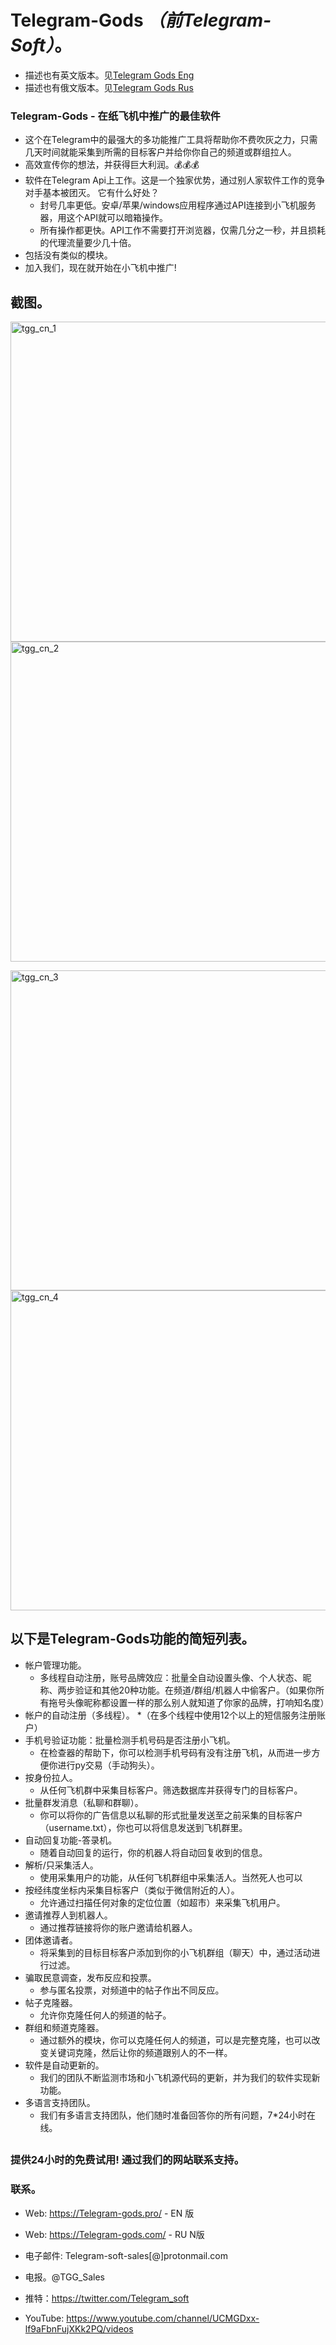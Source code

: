 # Telegram-Gods *（前Telegram-Soft）*。
 
* 描述也有英文版本。见[Telegram Gods Eng](https://github.com/Telegram-gods/Telegram-Gods)
 * 描述也有俄文版本。见[Telegram Gods Rus](https://github.com/Telegram-gods/Telegram-Gods-RU)


### Telegram-Gods - 在纸飞机中推广的最佳软件
- 这个在Telegram中的最强大的多功能推广工具将帮助你不费吹灰之力，只需几天时间就能采集到所需的目标客户并给你你自己的频道或群组拉人。
- 高效宣传你的想法，并获得巨大利润。💰💰💰
- 软件在Telegram Api上工作。这是一个独家优势，通过别人家软件工作的竞争对手基本被团灭。
它有什么好处？
  * 封号几率更低。安卓/苹果/windows应用程序通过API连接到小飞机服务器，用这个API就可以暗箱操作。
  * 所有操作都更快。API工作不需要打开浏览器，仅需几分之一秒，并且损耗的代理流量要少几十倍。
- 包括没有类似的模块。
- 加入我们，现在就开始在小飞机中推广!


## 截图。

<img width="512" alt="tgg_cn_1" src="https://user-images.githubusercontent.com/94137664/184330313-daa04e1d-f46b-4742-a988-8fa8dcb0022b.png">   <img width="512" alt="tgg_cn_2" src="https://user-images.githubusercontent.com/94137664/184330303-f1be3a64-890c-490b-a7b9-fb48440e2eba.png">

<img width="512" alt="tgg_cn_3" src="https://user-images.githubusercontent.com/94137664/184330287-9072a8ce-90df-4791-aa9b-5b64bf033ddb.png">   <img width="512" alt="tgg_cn_4" src="https://user-images.githubusercontent.com/94137664/184330264-2da14ef9-c01c-4595-8928-c8a519c0ac26.png">




## 以下是Telegram-Gods功能的简短列表。

- 帐户管理功能。
   * 多线程自动注册，账号品牌效应：批量全自动设置头像、个人状态、昵称、两步验证和其他20种功能。在频道/群组/机器人中偷客户。（如果你所有拖号头像昵称都设置一样的那么别人就知道了你家的品牌，打响知名度）
- 帐户的自动注册（多线程）。
   *（在多个线程中使用12个以上的短信服务注册账户）
- 手机号验证功能：批量检测手机号码是否注册小飞机。
   * 在检查器的帮助下，你可以检测手机号码有没有注册飞机，从而进一步方便你进行py交易（手动狗头）。
- 按身份拉人。
   * 从任何飞机群中采集目标客户。筛选数据库并获得专门的目标客户。
- 批量群发消息（私聊和群聊）。
   * 你可以将你的广告信息以私聊的形式批量发送至之前采集的目标客户（username.txt），你也可以将信息发送到飞机群里。
- 自动回复功能-答录机。
   * 随着自动回复的运行，你的机器人将自动回复收到的信息。
- 解析/只采集活人。
   * 使用采集用户的功能，从任何飞机群组中采集活人。当然死人也可以
- 按经纬度坐标内采集目标客户（类似于微信附近的人）。
   * 允许通过扫描任何对象的定位位置（如超市）来采集飞机用户。
- 邀请推荐人到机器人。
   * 通过推荐链接将你的账户邀请给机器人。
- 团体邀请者。
   * 将采集到的目标目标客户添加到你的小飞机群组（聊天）中，通过活动进行过滤。
- 骗取民意调查，发布反应和投票。
   * 参与匿名投票，对频道中的帖子作出不同反应。
- 帖子克隆器。
   * 允许你克隆任何人的频道的帖子。
- 群组和频道克隆器。
   * 通过额外的模块，你可以克隆任何人的频道，可以是完整克隆，也可以改变关键词克隆，然后让你的频道跟别人的不一样。
- 软件是自动更新的。
   * 我们的团队不断监测市场和小飞机源代码的更新，并为我们的软件实现新功能。
- 多语言支持团队。
   * 我们有多语言支持团队，他们随时准备回答你的所有问题，7*24小时在线。

##
### 提供24小时的免费试用! 通过我们的网站联系支持。


### 联系。
- Wеb: https://Telegram-gods.pro/ - EN 版
- Wеb: https://Telegram-gods.com/ - RU N版

- 电子邮件: Telegram-soft-sales[@]prоtonmail.cоm
- 电报。@TGG_Sales
- 推特：https://twitter.com/Telegram_soft
- YouTube: https://www.youtube.com/channel/UCMGDxx-lf9aFbnFujXKk2PQ/videos





